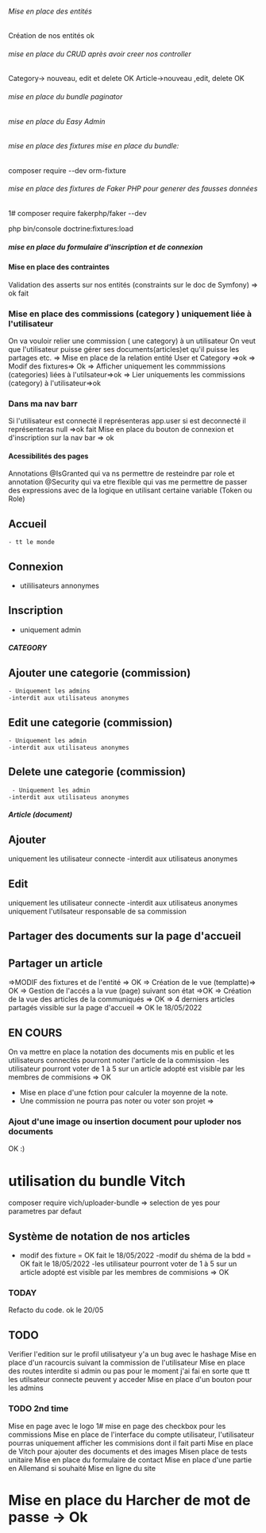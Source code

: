 ###### Mise en place des entités 
Création de nos entités
ok
###### mise en place du CRUD  après avoir creer nos controller
Category-> nouveau, edit et delete OK
Article->nouveau ,edit, delete  OK

###### mise en place du bundle paginator
###### mise en place du Easy Admin

###### mise en place des fixtures mise en place du bundle:
composer require --dev orm-fixture

###### mise en place des fixtures de Faker PHP pour generer des fausses données
1# composer require fakerphp/faker  --dev

php bin/console doctrine:fixtures:load

##### mise en place du formulaire d'inscription et de connexion

#### Mise en place des contraintes
 Validation des asserts sur nos entités (constraints sur le doc de Symfony) => ok fait
 
### Mise en place des commissions (category ) uniquement liée à l'utilisateur
 On va vouloir relier une commission ( une category) à un utilisateur On veut que l'utilisateur puisse gérer ses documents(articles)et qu'il puisse les partages etc.
 => Mise en place de la relation entité User et Category =>ok
 => Modif des fixtures=> Ok
 => Afficher uniquement les commmissions (categories) liées à l'utilsateur=>ok
 => Lier uniquements les commissions (category) à l'utilisateur=>ok

### Dans ma nav barr
Si l'utilisateur est connecté il représenteras app.user si est deconnecté il représenteras null =>ok fait
Mise en place du bouton de connexion et d'inscription sur la nav bar => ok

#### Acessibilités des pages
 Annotations @IsGranted qui va ns permettre de resteindre par role 
 et annotation @Security qui va etre flexible qui vas me permettre de passer des expressions avec de la logique en utilisant certaine variable (Token ou Role)

## Accueil
    - tt le monde
## Connexion
  - utililisateurs annonymes
  ## Inscription
  - uniquement admin
##### CATEGORY
  ## Ajouter une categorie (commission)
    - Uniquement les admins
    -interdit aux utilisateus anonymes

  ## Edit une categorie (commission)
    - Uniquement les admin
    -interdit aux utilisateus anonymes

  ## Delete une categorie (commission)
     - Uniquement les admin
    -interdit aux utilisateus anonymes


##### Article (document)
## Ajouter
uniquement les utilisateur connecte
-interdit aux utilisateus anonymes
 ## Edit 
 uniquement les utilisateur connecte
-interdit aux utilisateus anonymes
uniquement l'utilsateur responsable de sa commission

## Partager des documents sur la page d'accueil
## Partager un article
=>MODIF des fixtures et de l'entité => OK
=> Création de le vue (templatte)=> OK
=> Gestion de l'accés a la vue (page) suivant son état =>OK
=> Création de la vue des articles de la communiqués => OK
=> 4 derniers articles partagés vissible sur la page d'accueil => OK le 18/05/2022


## EN COURS
On va mettre en place  la notation des documents mis en public et les utilisateurs connectés pourront noter l'article de la commission
-les utilisateur pourront voter de 1 à 5 sur un article adopté est visible par les membres de commisions => OK
- Mise en place d'une fction pour calculer la moyenne de la note.
- Une commission ne pourra pas noter ou voter son projet =>


### Ajout d'une image ou insertion document pour uploder nos documents
OK :)

# utilisation du bundle Vitch
composer require vich/uploader-bundle => selection de yes pour parametres par defaut

## Système de notation de nos articles
- modif des fixture = OK fait le 18/05/2022
-modif du shéma de la bdd = OK fait le 18/05/2022
-les utilisateur pourront voter de 1 à 5 sur un article adopté est visible par les membres de commisions => OK

### TODAY

Refacto du code. ok le 20/05

## TODO

Verifier l'edition sur le profil utilisatyeur y'a un bug avec le hashage 
Mise en place d'un racourcis suivant la commission de l'utilisateur
Mise en place des routes interdite  si admin ou pas pour le moment j'ai fai en sorte que tt les utilsateur connecte peuvent y acceder
Mise en place d'un bouton pour les admins

### TODO 2nd time
Mise en page avec le logo
1# mise en page des checkbox pour les commissions
Mise en place de l'interface du compte utilisateur, l'utilisateur pourras uniquement afficher les commisions dont il fait parti
Mise en place de Vitch pour ajouter des documents et des images
Misen place de tests unitaire
Mise en place du formulaire de contact
Mise en place d'une partie en Allemand si souhaité
Mise en ligne du site

# Mise en place du Harcher de mot de passe -> Ok


